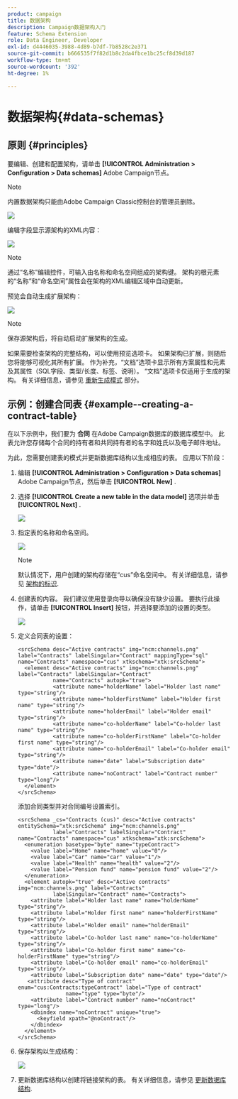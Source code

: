 ```yaml
---
product: campaign
title: 数据架构
description: Campaign数据架构入门
feature: Schema Extension
role: Data Engineer, Developer
exl-id: d4446035-3988-4d89-b7df-7b8528c2e371
source-git-commit: b666535f7f82d1b8c2da4fbce1bc25cf8d39d187
workflow-type: tm+mt
source-wordcount: '392'
ht-degree: 1%

---
```


# 数据架构{#data-schemas}

## 原则 {#principles}

要编辑、创建和配置架构，请单击 **[!UICONTROL Administration > Configuration > Data schemas]** Adobe Campaign节点。

>[!NOTE]
>
>内置数据架构只能由Adobe Campaign Classic控制台的管理员删除。

![](assets/d_ncs_integration_schema_navtree.png)

编辑字段显示源架构的XML内容：

![](assets/d_ncs_integration_schema_edition.png)

>[!NOTE]
>
>通过“名称”编辑控件，可输入由名称和命名空间组成的架构键。 架构的根元素的“名称”和“命名空间”属性会在架构的XML编辑区域中自动更新。

预览会自动生成扩展架构：

![](assets/d_ncs_integration_schema_edition2.png)

>[!NOTE]
>
>保存源架构后，将自动启动扩展架构的生成。

如果需要检查架构的完整结构，可以使用预览选项卡。 如果架构已扩展，则随后您将能够可视化其所有扩展。 作为补充，“文档”选项卡显示所有方案属性和元素及其属性（SQL字段、类型/长度、标签、说明）。 “文档”选项卡仅适用于生成的架构。 有关详细信息，请参见 [重新生成模式](../../configuration/using/regenerating-schemas.md) 部分。

## 示例：创建合同表 {#example--creating-a-contract-table}

在以下示例中，我们要为 **合同** 在Adobe Campaign数据库的数据库模型中。 此表允许您存储每个合同的持有者和共同持有者的名字和姓氏以及电子邮件地址。

为此，您需要创建表的模式并更新数据库结构以生成相应的表。 应用以下阶段：

1. 编辑 **[!UICONTROL Administration > Configuration > Data schemas]** Adobe Campaign节点，然后单击 **[!UICONTROL New]** .
1. 选择 **[!UICONTROL Create a new table in the data model]** 选项并单击 **[!UICONTROL Next]** .

   ![](assets/s_ncs_configuration_create_new_schema.png)

1. 指定表的名称和命名空间。

   ![](assets/s_ncs_configuration_create_new_param.png)

   >[!NOTE]
   >
   >默认情况下，用户创建的架构存储在“cus”命名空间中。 有关详细信息，请参见 [架构的标识](../../configuration/using/about-schema-reference.md#identification-of-a-schema).

1. 创建表的内容。 我们建议使用登录向导以确保没有缺少设置。 要执行此操作，请单击 **[!UICONTROL Insert]** 按钮，并选择要添加的设置的类型。

   ![](assets/s_ncs_configuration_create_new_content.png)

1. 定义合同表的设置：

   ```
   <srcSchema desc="Active contracts" img="ncm:channels.png" label="Contracts" labelSingular="Contract" mappingType="sql" name="Contracts" namespace="cus" xtkschema="xtk:srcSchema">
     <element desc="Active contracts" img="ncm:channels.png" label="Contracts" labelSingular="Contract"
              name="Contracts" autopk="true">
              <attribute name="holderName" label="Holder last name" type="string"/>
              <attribute name="holderFirstName" label="Holder first name" type="string"/>
              <attribute name="holderEmail" label="Holder email" type="string"/>
              <attribute name="co-holderName" label="Co-holder last name" type="string"/>           
              <attribute name="co-holderFirstName" label="Co-holder first name" type="string"/>           
              <attribute name="co-holderEmail" label="Co-holder email" type="string"/>    
              <attribute name="date" label="Subscription date" type="date"/>     
              <attribute name="noContract" label="Contract number" type="long"/>  
     </element>
   </srcSchema>
   ```

   添加合同类型并对合同编号设置索引。

   ```
   <srcSchema _cs="Contracts (cus)" desc="Active contracts" entitySchema="xtk:srcSchema" img="ncm:channels.png"
              label="Contracts" labelSingular="Contract" name="Contracts" namespace="cus" xtkschema="xtk:srcSchema">
     <enumeration basetype="byte" name="typeContract">
       <value label="Home" name="home" value="0"/>
       <value label="Car" name="car" value="1"/>
       <value label="Health" name="health" value="2"/>
       <value label="Pension fund" name="pension fund" value="2"/>
     </enumeration>
     <element autopk="true" desc="Active contracts" img="ncm:channels.png" label="Contracts"
              labelSingular="Contract" name="Contracts">
       <attribute label="Holder last name" name="holderName" type="string"/>
       <attribute label="Holder first name" name="holderFirstName" type="string"/>
       <attribute label="Holder email" name="holderEmail" type="string"/>
       <attribute label="Co-holder last name" name="co-holderName" type="string"/>
       <attribute label="Co-holder first name" name="co-holderFirstName" type="string"/>
       <attribute label="Co-holder email" name="co-holderEmail" type="string"/>
       <attribute label="Subscription date" name="date" type="date"/>
      <attribute desc="Type of contract" enum="cus:Contracts:typeContract" label="Type of contract"
                  name="type" type="byte"/>
       <attribute label="Contract number" name="noContract" type="long"/>
       <dbindex name="noContract" unique="true">
         <keyfield xpath="@noContract"/>
       </dbindex>
     </element>
   </srcSchema>
   ```

1. 保存架构以生成结构：

   ![](assets/s_ncs_configuration_structure.png)

1. 更新数据库结构以创建将链接架构的表。 有关详细信息，请参见 [更新数据库结构](../../configuration/using/updating-the-database-structure.md).
